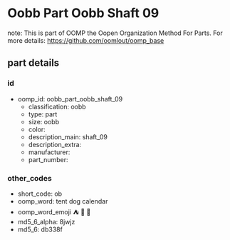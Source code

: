# Oobb Part Oobb Shaft 09  

note: This is part of OOMP the Oopen Organization Method For Parts. For more details: https://github.com/oomlout/oomp_base

##  part details





### id
* oomp_id: oobb_part_oobb_shaft_09
  * classification: oobb
  * type: part
  * size: oobb
  * color: 
  * description_main: shaft_09
  * description_extra: 
  * manufacturer: 
  * part_number: 

### other_codes
* short_code: ob
* oomp_word: tent dog calendar
* oomp_word_emoji :tent: :dog: :calendar:
* md5_6_alpha: 8jwjz
* md5_6: db338f